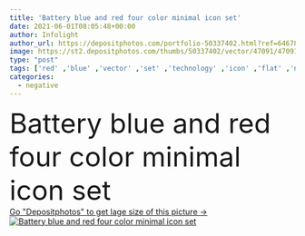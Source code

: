 ```yaml
---
title: 'Battery blue and red four color minimal icon set'
date: 2021-06-01T08:05:48+00:00
author: Infolight
author_url: https://depositphotos.com/portfolio-50337402.html?ref=64678756
image: https://st2.depositphotos.com/thumbs/50337402/vector/47091/470918212/api_thumb_450.jpg?forcejpeg=true
type: "post"
tags: ['red' ,'blue' ,'vector' ,'set' ,'technology' ,'icon' ,'flat' ,'negative' ,'positive' ,'logo' ,'batteries' ,'minimal' ,'mercury' ,'eps' ,'premium' ,'battery level' ,'battery status' ]
categories: 
  - negative
---
```

<div aling="center">
            <font size="60"> Battery blue and red four color minimal icon set</font>   
</div>
<div>
    <a href='https://st2.depositphotos.com/thumbs/50337402/vector/47091/470918212/api_thumb_450.jpg?forcejpeg=true?ref=64678756' target=_blank > Go "Depositphotos" to get lage size of this picture ->
        <img href='https://st2.depositphotos.com/thumbs/50337402/vector/47091/470918212/api_thumb_450.jpg?forcejpeg=true?ref=64678756' src='https://st2.depositphotos.com/50337402/47091/v/950/depositphotos_470918212-stock-illustration-battery-blue-red-four-color.jpg?forcejpeg=true' alt='Battery blue and red four color minimal icon set' >
    </a>
</div>
